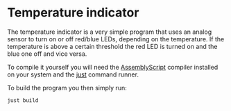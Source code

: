 # Temperature indicator
The temperature indicator is a very simple program that uses an analog sensor to turn on or off red/blue LEDs, depending on the temperature. If the temperature is above a certain threshold the red LED is turned on and the blue one off and vice versa.

To compile it yourself you will need the [AssemblyScript](https://www.assemblyscript.org/) compiler installed on your system and the [just](https://github.com/casey/just) command runner.

To build the program you then simply run:
```bash
just build
```
